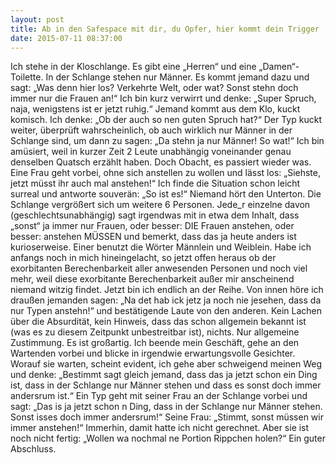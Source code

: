 ```yaml
---
layout: post
title: Ab in den Safespace mit dir, du Opfer, hier kommt dein Trigger
date: 2015-07-11 08:37:00
---
```


Ich stehe in der Kloschlange. Es gibt eine „Herren“ und eine „Damen“-Toilette. In der Schlange stehen nur Männer. Es kommt jemand dazu und sagt: „Was denn hier los? Verkehrte Welt, oder wat? Sonst stehn doch immer nur die Frauen an!“ Ich bin kurz verwirrt und denke: „Super Spruch, naja, wenigstens ist er jetzt ruhig.“ Jemand kommt aus dem Klo, kuckt komisch. Ich denke: „Ob der auch so nen guten Spruch hat?“ Der Typ kuckt weiter, überprüft wahrscheinlich, ob auch wirklich nur Männer in der Schlange sind, um dann zu sagen: „Da stehn ja nur Männer! So wat!“ Ich bin amüsiert, weil in kurzer Zeit 2 Leute unabhängig voneinander genau denselben Quatsch erzählt haben. Doch Obacht, es passiert wieder was. Eine Frau geht vorbei, ohne sich anstellen zu wollen und lässt los: „Siehste, jetzt müsst ihr auch mal anstehen!“ Ich finde die Situation schon leicht surreal und antworte souverän: „So ist es!“ Niemand hört den Unterton. Die Schlange vergrößert sich um weitere 6 Personen. Jede\_r einzelne davon (geschlechtsunabhängig) sagt irgendwas mit in etwa dem Inhalt, dass „sonst“ ja immer nur Frauen, oder besser: DIE Frauen anstehen, oder besser: anstehen MÜSSEN und bemerkt, dass das ja heute anders ist kurioserweise. Einer benutzt die Wörter Männlein und Weiblein. Habe ich anfangs noch in mich hineingelacht, so jetzt offen heraus ob der exorbitanten Berechenbarkeit aller anwesenden Personen und noch viel mehr, weil diese exorbitante Berechenbarkeit außer mir anscheinend niemand witzig findet. Jetzt bin ich endlich an der Reihe. Von innen höre ich draußen jemanden sagen: „Na det hab ick jetz ja noch nie jesehen, dass da nur Typen anstehn!“ und bestätigende Laute von den anderen. Kein Lachen über die Absurdität, kein Hinweis, dass das schon allgemein bekannt ist (was es zu diesem Zeitpunkt unbestreitbar ist), nichts. Nur allgemeine Zustimmung. Es ist großartig. Ich beende mein Geschäft, gehe an den Wartenden vorbei und blicke in irgendwie erwartungsvolle Gesichter. Worauf sie warten, scheint evident, ich gehe aber schweigend meinen Weg und denke: „Bestimmt sagt gleich jemand, dass das ja jetzt schon ein Ding ist, dass in der Schlange nur Männer stehen und dass es sonst doch immer andersrum ist.“ Ein Typ geht mit seiner Frau an der Schlange vorbei und sagt: „Das is ja jetzt schon n Ding, dass in der Schlange nur Männer stehen. Sonst isses doch immer andersrum!“ Seine Frau: „Stimmt, sonst müssen wir immer anstehen!“ Immerhin, damit hatte ich nicht gerechnet. Aber sie ist noch nicht fertig: „Wollen wa nochmal ne Portion Rippchen holen?“ Ein guter Abschluss.<br><br>

